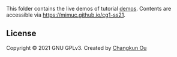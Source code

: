 This folder contains the live demos of tutorial [demos](../demo). Contents are accessible via https://mimuc.github.io/cg1-ss21.

## License

Copyright &copy; 2021 GNU GPLv3. Created by [Changkun Ou](https://changkun.de)